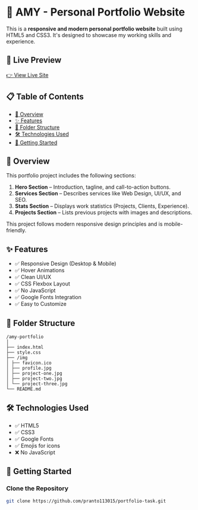 # 🎨 AMY - Personal Portfolio Website

This is a **responsive and modern personal portfolio website** built using HTML5 and CSS3. It's designed  to showcase my working skills and experience.



## 🔗 Live Preview

[👉 View Live Site](https://pranto113015.github.io/portfolio-task/) 



## 📋 Table of Contents

- [📌 Overview](#-overview)
- [✨ Features](#-features)
- [📁 Folder Structure](#-folder-structure)
- [🛠️ Technologies Used](#-technologies-used)
- [🚀 Getting Started](#-getting-started)



## 📌 Overview

This portfolio project includes the following sections:

1. **Hero Section** – Introduction, tagline, and call-to-action buttons.
2. **Services Section** – Describes services like Web Design, UI/UX, and SEO.
3. **Stats Section** – Displays work statistics (Projects, Clients, Experience).
4. **Projects Section** – Lists previous projects with images and descriptions.

This project follows modern responsive design principles and is mobile-friendly.



## ✨ Features

- ✅ Responsive Design (Desktop & Mobile)
- ✅ Hover Animations
- ✅ Clean UI/UX
- ✅ CSS Flexbox Layout
- ✅ No JavaScript
- ✅ Google Fonts Integration
- ✅ Easy to Customize



## 📁 Folder Structure
```
/amy-portfolio
│
├── index.html
├── style.css
├── /img
│ ├── favicon.ico
│ ├── profile.jpg
│ ├── project-one.jpg
│ ├── project-two.jpg
│ └── project-three.jpg
└── README.md
```




## 🛠️ Technologies Used

- ✅ HTML5  
- ✅ CSS3  
- ✅ Google Fonts  
- ✅ Emojis for icons  
- ❌ No JavaScript  



## 🚀 Getting Started

### Clone the Repository

```bash
git clone https://github.com/pranto113015/portfolio-task.git
```


